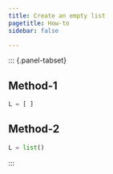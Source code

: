 ```yaml
---
title: Create an empty list
pagetitle: How-to
sidebar: false

---
```


::: {.panel-tabset}

## Method-1

```python
L = [ ]
```

## Method-2

```python
L = list()
```

:::
